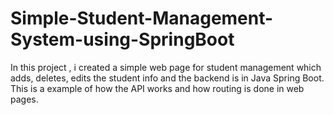 # Simple-Student-Management-System-using-SpringBoot
In this project , i created a simple web page for student management which adds, deletes, edits the student info and the backend is in Java Spring Boot. This is a example of how the API works and how routing is done in web pages.
